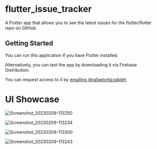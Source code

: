 # flutter_issue_tracker

A Flutter app that allows you to see the latest issues for the flutter/flutter repo on GitHub.

## Getting Started

You can run this application if you have Flutter installed.

Alternatively, you can test the app by downloading it via Firebase Distribution. 

You can request access to it by [emailing @rafaelortizzableh](mailto:rafaelortizzableh@gmail.com)

# UI Showcase

![Screenshot_20230209-113250](https://user-images.githubusercontent.com/57945332/217789007-640c5258-2e82-4ec2-a0d8-8c190a867b15.jpg)

![Screenshot_20230209-113234](https://user-images.githubusercontent.com/57945332/217789098-3ce63908-d096-4485-a578-2531b4617358.jpg)

![Screenshot_20230209-113300](https://user-images.githubusercontent.com/57945332/217789140-a1a94db1-e4ff-4b99-90f5-bd68c4dba116.jpg)

![Screenshot_20230209-113243](https://user-images.githubusercontent.com/57945332/217788974-6d4135c6-4293-4601-ab67-5218e278975a.jpg)
